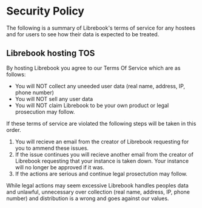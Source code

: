 # Security Policy

The following is a summary of Librebook's terms of service for any hostees and for users to see how their data is expected to be treated.

## Librebook hosting TOS

By hosting Librebook you agree to our Terms Of Service which are as follows:
- You will NOT collect any uneeded user data (real name, address, IP, phone number)
- You will NOT sell any user data
- You will NOT claim Librebook to be your own product or legal prosecution may follow.


If these terms of service are violated the following steps will be taken in this order.
1. You will recieve an email from the creator of Librebook requesting for you to ammend these issues.
2. If the issue continues you will recieve another email from the creator of Librebook requesting that your instance is taken down. Your instance will no longer be approved if it was.
3. If the actions are serious and continue legal prosectution may follow.


While legal actions may seem excessive Librebook handles peoples data and unlawful, unnecessary over collection (real name, address, IP, phone number) and distribution is a wrong and goes against our values.
